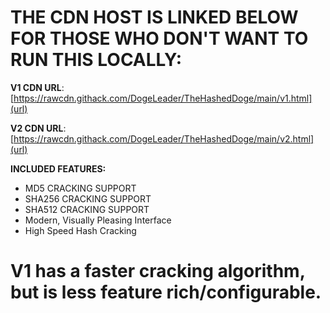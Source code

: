 # THE CDN HOST IS LINKED BELOW FOR THOSE WHO DON'T WANT TO RUN THIS LOCALLY:

**V1 CDN URL**: [https://rawcdn.githack.com/DogeLeader/TheHashedDoge/main/v1.html](url)

**V2 CDN URL**: [https://rawcdn.githack.com/DogeLeader/TheHashedDoge/main/v2.html](url)


**INCLUDED FEATURES:**
- MD5 CRACKING SUPPORT
- SHA256 CRACKING SUPPORT
- SHA512 CRACKING SUPPORT
- Modern, Visually Pleasing Interface
- High Speed Hash Cracking

# V1 has a faster cracking algorithm, but is less feature rich/configurable.

